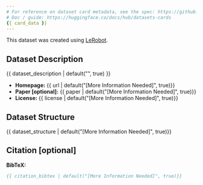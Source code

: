 ```yaml
---
# For reference on dataset card metadata, see the spec: https://github.com/huggingface/hub-docs/blob/main/datasetcard.md?plain=1
# Doc / guide: https://huggingface.co/docs/hub/datasets-cards
{{ card_data }}
---
```


This dataset was created using [LeRobot](https://github.com/huggingface/lerobot).

## Dataset Description

{{ dataset_description | default("", true) }}

- **Homepage:** {{ url | default("[More Information Needed]", true)}}
- **Paper [optional]:** {{ paper | default("[More Information Needed]", true)}}
- **License:** {{ license | default("[More Information Needed]", true)}}

## Dataset Structure

{{ dataset_structure | default("[More Information Needed]", true)}}

## Citation [optional]

**BibTeX:**

```bibtex
{{ citation_bibtex | default("[More Information Needed]", true)}}
```
